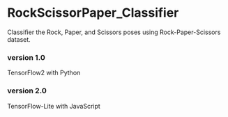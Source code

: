 # RockScissorPaper_Classifier
Classifier the Rock, Paper, and Scissors poses using Rock-Paper-Scissors dataset.


### version 1.0
TensorFlow2 with Python


### version 2.0
TensorFlow-Lite with JavaScript
